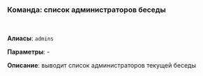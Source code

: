 ### **Команда: список администраторов беседы**
<br>

**Алиасы**: `admins`

**Параметры**: -


**Описание**:
  выводит список администраторов текущей беседы
